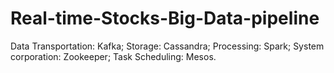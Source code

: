 # Real-time-Stocks-Big-Data-pipeline
Data Transportation: Kafka; Storage: Cassandra; Processing: Spark; System corporation: Zookeeper; Task Scheduling: Mesos.
